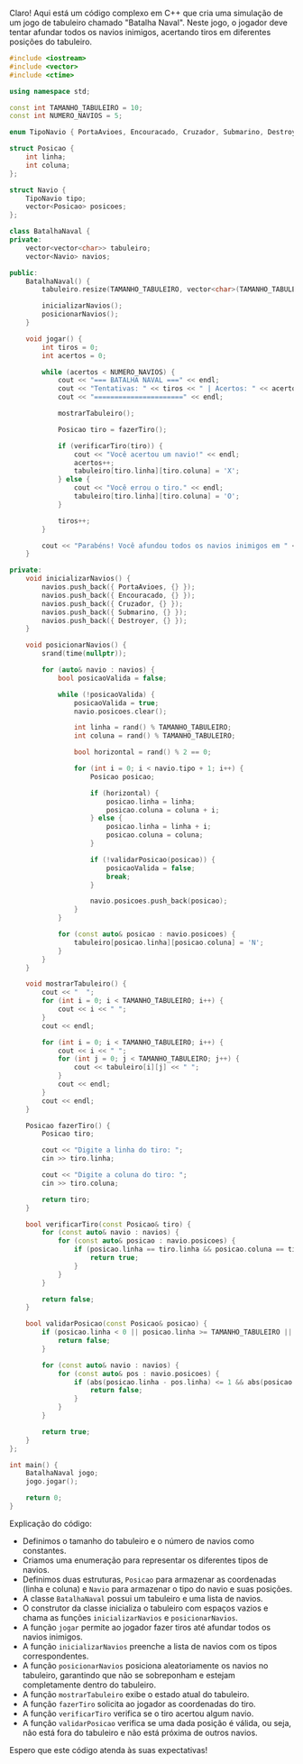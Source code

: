 Claro! Aqui está um código complexo em C++ que cria uma simulação de um jogo de tabuleiro chamado "Batalha Naval". Neste jogo, o jogador deve tentar afundar todos os navios inimigos, acertando tiros em diferentes posições do tabuleiro.

```cpp
#include <iostream>
#include <vector>
#include <ctime>

using namespace std;

const int TAMANHO_TABULEIRO = 10;
const int NUMERO_NAVIOS = 5;

enum TipoNavio { PortaAvioes, Encouracado, Cruzador, Submarino, Destroyer };

struct Posicao {
    int linha;
    int coluna;
};

struct Navio {
    TipoNavio tipo;
    vector<Posicao> posicoes;
};

class BatalhaNaval {
private:
    vector<vector<char>> tabuleiro;
    vector<Navio> navios;

public:
    BatalhaNaval() {
        tabuleiro.resize(TAMANHO_TABULEIRO, vector<char>(TAMANHO_TABULEIRO, '~'));

        inicializarNavios();
        posicionarNavios();
    }

    void jogar() {
        int tiros = 0;
        int acertos = 0;

        while (acertos < NUMERO_NAVIOS) {
            cout << "=== BATALHA NAVAL ===" << endl;
            cout << "Tentativas: " << tiros << " | Acertos: " << acertos << endl;
            cout << "======================" << endl;

            mostrarTabuleiro();

            Posicao tiro = fazerTiro();

            if (verificarTiro(tiro)) {
                cout << "Você acertou um navio!" << endl;
                acertos++;
                tabuleiro[tiro.linha][tiro.coluna] = 'X';
            } else {
                cout << "Você errou o tiro." << endl;
                tabuleiro[tiro.linha][tiro.coluna] = 'O';
            }

            tiros++;
        }

        cout << "Parabéns! Você afundou todos os navios inimigos em " << tiros << " tiros!" << endl;
    }

private:
    void inicializarNavios() {
        navios.push_back({ PortaAvioes, {} });
        navios.push_back({ Encouracado, {} });
        navios.push_back({ Cruzador, {} });
        navios.push_back({ Submarino, {} });
        navios.push_back({ Destroyer, {} });
    }

    void posicionarNavios() {
        srand(time(nullptr));

        for (auto& navio : navios) {
            bool posicaoValida = false;

            while (!posicaoValida) {
                posicaoValida = true;
                navio.posicoes.clear();

                int linha = rand() % TAMANHO_TABULEIRO;
                int coluna = rand() % TAMANHO_TABULEIRO;

                bool horizontal = rand() % 2 == 0;

                for (int i = 0; i < navio.tipo + 1; i++) {
                    Posicao posicao;

                    if (horizontal) {
                        posicao.linha = linha;
                        posicao.coluna = coluna + i;
                    } else {
                        posicao.linha = linha + i;
                        posicao.coluna = coluna;
                    }

                    if (!validarPosicao(posicao)) {
                        posicaoValida = false;
                        break;
                    }

                    navio.posicoes.push_back(posicao);
                }
            }

            for (const auto& posicao : navio.posicoes) {
                tabuleiro[posicao.linha][posicao.coluna] = 'N';
            }
        }
    }

    void mostrarTabuleiro() {
        cout << "  ";
        for (int i = 0; i < TAMANHO_TABULEIRO; i++) {
            cout << i << " ";
        }
        cout << endl;

        for (int i = 0; i < TAMANHO_TABULEIRO; i++) {
            cout << i << " ";
            for (int j = 0; j < TAMANHO_TABULEIRO; j++) {
                cout << tabuleiro[i][j] << " ";
            }
            cout << endl;
        }
        cout << endl;
    }

    Posicao fazerTiro() {
        Posicao tiro;

        cout << "Digite a linha do tiro: ";
        cin >> tiro.linha;

        cout << "Digite a coluna do tiro: ";
        cin >> tiro.coluna;

        return tiro;
    }

    bool verificarTiro(const Posicao& tiro) {
        for (const auto& navio : navios) {
            for (const auto& posicao : navio.posicoes) {
                if (posicao.linha == tiro.linha && posicao.coluna == tiro.coluna) {
                    return true;
                }
            }
        }

        return false;
    }

    bool validarPosicao(const Posicao& posicao) {
        if (posicao.linha < 0 || posicao.linha >= TAMANHO_TABULEIRO || posicao.coluna < 0 || posicao.coluna >= TAMANHO_TABULEIRO) {
            return false;
        }

        for (const auto& navio : navios) {
            for (const auto& pos : navio.posicoes) {
                if (abs(posicao.linha - pos.linha) <= 1 && abs(posicao.coluna - pos.coluna) <= 1) {
                    return false;
                }
            }
        }

        return true;
    }
};

int main() {
    BatalhaNaval jogo;
    jogo.jogar();

    return 0;
}
```

Explicação do código:
- Definimos o tamanho do tabuleiro e o número de navios como constantes.
- Criamos uma enumeração para representar os diferentes tipos de navios.
- Definimos duas estruturas, `Posicao` para armazenar as coordenadas (linha e coluna) e `Navio` para armazenar o tipo do navio e suas posições.
- A classe `BatalhaNaval` possui um tabuleiro e uma lista de navios.
- O construtor da classe inicializa o tabuleiro com espaços vazios e chama as funções `inicializarNavios` e `posicionarNavios`.
- A função `jogar` permite ao jogador fazer tiros até afundar todos os navios inimigos.
- A função `inicializarNavios` preenche a lista de navios com os tipos correspondentes.
- A função `posicionarNavios` posiciona aleatoriamente os navios no tabuleiro, garantindo que não se sobreponham e estejam completamente dentro do tabuleiro.
- A função `mostrarTabuleiro` exibe o estado atual do tabuleiro.
- A função `fazerTiro` solicita ao jogador as coordenadas do tiro.
- A função `verificarTiro` verifica se o tiro acertou algum navio.
- A função `validarPosicao` verifica se uma dada posição é válida, ou seja, não está fora do tabuleiro e não está próxima de outros navios.

Espero que este código atenda às suas expectativas!